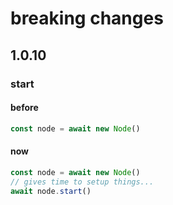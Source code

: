 # breaking changes
## 1.0.10
### start
#### before
```js
const node = await new Node()
```

#### now
```js
const node = await new Node()
// gives time to setup things...
await node.start()
```